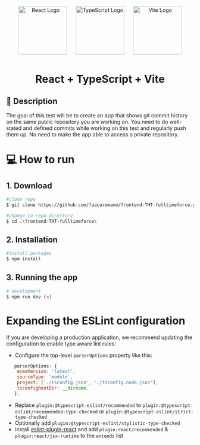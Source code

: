 
<p align="center">
<a href="https://reactjs.org/" target="_blank" rel="noopener noreferrer" style="display: inline-block; margin: 10px;">
  <img src="https://upload.wikimedia.org/wikipedia/commons/thumb/a/a7/React-icon.svg/1280px-React-icon.svg.png" alt="React Logo" width="130" height="130" />
</a>

<a href="https://www.typescriptlang.org/" target="_blank" rel="noopener noreferrer" style="display: inline-block; margin: 10px;">
  <img src="https://upload.wikimedia.org/wikipedia/commons/thumb/4/4c/Typescript_logo_2020.svg/2048px-Typescript_logo_2020.svg.png" alt="TypeScript Logo" width="130" height="130" />
</a>

<a href="https://vitejs.dev/" target="_blank" rel="noopener noreferrer" style="display: inline-block; margin: 10px;">
  <img src="https://vitejs.dev/logo.svg" alt="Vite Logo" width="130" height="130" />
</a>

  </a>  <h1 align="center"> React + TypeScript + Vite</h1>
</p>



## 📑 Description 

The goal of this test will be to create an app that shows git commit history on the same public
repository you are working on. You need to do well-stated and defined commits while working on this
test and regularly push them up. No need to make the app able to access a private repository.


<h1>💻 How to run</h1> 

## 1. Download

```bash
#clone repo
$ git clone https://github.com/faacuromano/frontend-THT-fulltimeforce.git

#change to repo directory
$ cd .\frontend-THT-fulltimeforce\
```

## 2. Installation

```bash
#install packages
$ npm install
```

## 3. Running the app

```bash
# development
$ npm run dev (⭐)
```

## <h1>Expanding the ESLint configuration</h1>

If you are developing a production application, we recommend updating the configuration to enable type aware lint rules:

- Configure the top-level `parserOptions` property like this:

```js
   parserOptions: {
    ecmaVersion: 'latest',
    sourceType: 'module',
    project: ['./tsconfig.json', './tsconfig.node.json'],
    tsconfigRootDir: __dirname,
   },
```

- Replace `plugin:@typescript-eslint/recommended` to `plugin:@typescript-eslint/recommended-type-checked` or `plugin:@typescript-eslint/strict-type-checked`
- Optionally add `plugin:@typescript-eslint/stylistic-type-checked`
- Install [eslint-plugin-react](https://github.com/jsx-eslint/eslint-plugin-react) and add `plugin:react/recommended` & `plugin:react/jsx-runtime` to the `extends` list
